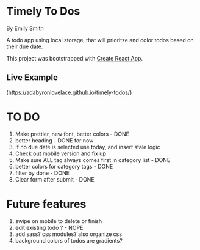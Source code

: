 # Timely To Dos

By Emily Smith

A todo app using local storage, that will prioritze and color todos based on their due date. 

This project was bootstrapped with [Create React App](https://github.com/facebookincubator/create-react-app).

## Live Example

(https://adabyronlovelace.github.io/timely-todos/)

# TO DO

1. Make prettier, new font, better colors - DONE 
2. better heading - DONE for now
3. If no due date is selected use today, and insert stale logic
4. Check out mobile version and fix up 
5. Make sure ALL tag always comes first in category list - DONE
6. better colors for category tags - DONE
7. filter by done - DONE
8. Clear form after submit - DONE


# Future features

1. swipe on mobile to delete or finish
2. edit existing todo ? - NOPE
3. add sass? css modules? also organize css
4. background colors of todos are gradients?

